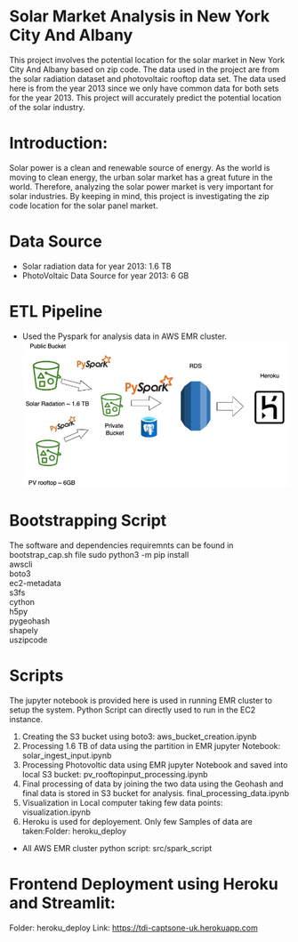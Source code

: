 # Solar Market Analysis in New York City And Albany
This project involves the potential location for the solar market in New York City And Albany based on zip code. The data used in the project are from the solar radiation dataset and photovoltaic rooftop data set. The data used here is from the year 2013 since we only have common data for both sets for the year 2013. This project will accurately predict the potential location of the solar industry.

# Introduction: 
Solar power is a clean and renewable source of energy. As the world is moving to clean energy, the urban solar market has a great future in the world. Therefore, analyzing the solar power market is very important for solar industries. By keeping in mind, this project is investigating the zip code location for the solar panel market.

# Data Source 
- Solar radiation data for year 2013: 1.6 TB
- PhotoVoltaic Data Source for year 2013: 6 GB

# ETL Pipeline
- Used the Pyspark for analysis data in AWS EMR cluster.
![alt text](https://github.com/umeshkhaniya/TDI_Captsone_project/blob/main/image/captsone_sketch.jpg)


# Bootstrapping Script
The software and dependencies requiremnts can be found in bootstrap_cap.sh file
 sudo python3 -m pip install \
  awscli \
 boto3 \
 ec2-metadata \
 s3fs \
 cython \
 h5py \
 pygeohash \
 shapely \
 uszipcode

# Scripts
The jupyter notebook is provided here is used  in running  EMR cluster to setup the system.
Python Script can directly used to run in the EC2 instance.
1. Creating the S3 bucket using boto3: aws_bucket_creation.ipynb
2. Processing 1.6 TB of data using the partition in EMR jupyter Notebook: solar_ingest_input.ipynb
3. Processing Photovoltic data using EMR jupyter Notebook and saved into local S3 bucket: pv_rooftopinput_processing.ipynb
4. Final processing of data by joining the two data using the Geohash and final data is stored in S3 bucket for analysis. final_processing_data.ipynb
5. Visualization in Local computer taking few data points: visualization.ipynb
6. Heroku is used for deployement. Only few Samples of data are taken:Folder: heroku_deploy
- All AWS EMR cluster python script: src/spark_script

# Frontend Deployment using Heroku and Streamlit: 
Folder: heroku_deploy
Link: https://tdi-captsone-uk.herokuapp.com


